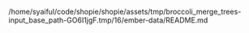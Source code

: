 /home/syaiful/code/shopie/shopie/assets/tmp/broccoli_merge_trees-input_base_path-GO6I1jgF.tmp/16/ember-data/README.md